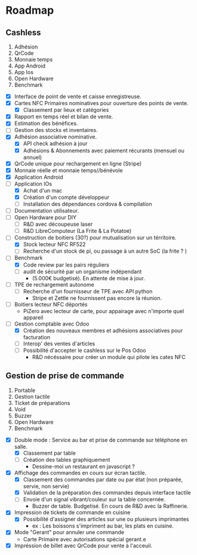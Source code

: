 # Roadmap

## Cashless

<section>
  <ol class="progress-bar">
    <li class="is-complete"><span>Adhésion</span></li>  
    <li class="is-complete"><span>QrCode</span></li>  
    <li class="is-complete"><span>Monnaie temps</span></li>
    <li class="is-complete"><span>App Android</span></li>  
    <li class="is-active"><span>App Ios</span></li>  
    <li class=""><span>Open Hardware</span></li>
    <li class=""><span>Benchmark</span></li>
  </ol>
</section>

- [X] Interface de point de vente et caisse enregistreuse.
- [X] Cartes NFC Primaires nominatives pour ouverture des points de vente.
  - [X] Classement par lieux et catégories
- [X] Rapport en temps réel et bilan de vente.
- [X] Estimation des bénéfices.
- [ ] Gestion des stocks et inventaires. 
- [X] Adhésion associative nominative.
  - [X] API check adhésion à jour
  - [X] Adhésions & Abonnements avec paiement récurants (mensuel ou annuel)
- [X] QrCode unique pour rechargement en ligne (Stripe)
- [X] Monnaie réelle et monnaie temps//bénévole
- [X] Application Android
- [ ] Application IOs
  - [X] Achat d'un mac
  - [X] Création d'un compte développeur
  - [ ] Installation des dépendances cordova & compilation
- [ ] Documentation utilisateur.
- [ ] Open Hardware pour DIY
  - [ ] R&D avec découpeuse laser
  - [ ] R&D LibreComputeur (La Frite & La Potatoe)
- [ ] Construction de boitiers (30?) pour mutualisation sur un térritoire.
  - [X] Stock lecteur NFC RF522
  - [ ] Recherche d'un stock de pi, ou passage à un autre SoC (la frite ? )
- [ ] Benchmark
  - [X] Code review par les pairs réguliers
  - [ ] audit de sécurité par un organisme indépendant 
    - (5.000€ budgetisé). En attente de mise à jour.
- [ ] TPE de rechargement autonome
  - [ ] Recherche d'un fournisseur de TPE avec API python
    - Stripe et Zettle ne fournissent pas encore la réunion. 
- [ ] Boitiers lecteur NFC déportés 
  - PiZero avec lecteur de carte, pour appairage avec n'importe quel appareil
- [ ] Gestion comptable avec Odoo
  - [X] Création des nouveaux membres et adhésions associatives pour facturation
  - [ ] Interop' des ventes d'articles
  - [ ] Possibilité d'accepter le cashless sur le Pos Odoo
    - R&D nécéssaire pour créer un module qui pilote les cates NFC
## Gestion de prise de commande

<section class="">
  <ol class="progress-bar">
    <li class="is-complete"><span>Portable</span></li>  
    <li class="is-complete"><span>Gestion tactile</span></li>  
    <li class="is-complete"><span>Ticket de préparations</span></li>
    <li class="is-complete"><span>Void</span></li>  
    <li class="is-active"><span>Buzzer</span></li>  
    <li class=""><span>Open Hardware</span></li>
    <li class=""><span>Benchmark</span></li>
  </ol>
</section>

- [X] Double mode : Service au bar et prise de commande sur téléphone en salle.
  - [X] Classement par table
  - [ ] Création des tables graphiquement 
    - Dessine-moi un restaurant en javascript ?
- [X] Affichage des commandes en cours sur écran tactile.
  - [X] Classement des commandes par date ou par état (non préparée, servie, non servie)
  - [X] Validation de la préparation des commandes depuis interface tactile
  - [ ] Envoie d'un signal vibrant/couleur sur la table concernée.
    - Buzzer de table. Budgetisé. En cours de R&D avec la Raffinerie.
- [X] Impression de tickets de commande en cuisine
  - [X] Possibilité d'assigner des articles sur une ou plusieurs imprimantes
    - ex : Les boissons s'impriment au bar, les plats en cuisine.
- [X] Mode "Gerant" pour annuler une commande 
  - Carte Primaire avec autorisations spécial gerant.e 
- [X] Impréssion de billet avec QrCode pour vente à l'acceuil.